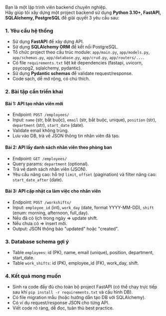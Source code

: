 Bạn là một lập trình viên backend chuyên nghiệp.  
Hãy giúp tôi xây dựng một project backend sử dụng **Python 3.10+, FastAPI, SQLAlchemy, PostgreSQL** để giải quyết 3 yêu cầu sau:

### 1. Yêu cầu hệ thống
- Sử dụng **FastAPI** để xây dựng API.
- Sử dụng **SQLAlchemy ORM** để kết nối PostgreSQL.
- Tổ chức project theo cấu trúc module: `app/main.py`, `app/models.py`, `app/schemas.py`, `app/database.py`, `app/crud.py`, `app/routers/...`.
- Có file `requirements.txt` liệt kê dependencies (fastapi, uvicorn, psycopg2, sqlalchemy, pydantic).
- Sử dụng **Pydantic schemas** để validate request/response.
- Code sạch, dễ mở rộng, có chú thích.

### 2. Bài tập cần triển khai

#### Bài 1: API tạo nhân viên mới
- Endpoint: `POST /employees/`
- Input: `name` (str, bắt buộc), `email` (str, bắt buộc, unique), `position` (str), `department` (str), `start_date` (date).
- Validate email không trùng.
- Lưu vào DB, trả về JSON thông tin nhân viên đã tạo.

#### Bài 2: API lấy danh sách nhân viên theo phòng ban
- Endpoint: `GET /employees/`
- Query params: `department` (optional).
- Trả về danh sách nhân viên (JSON).
- Yêu cầu nâng cao: hỗ trợ `limit`, `offset` (pagination) và filter nâng cao: `start_date_after` (date).

#### Bài 3: API cập nhật ca làm việc cho nhân viên
- Endpoint: `POST /workshifts/`
- Input: `employee_id` (int), `work_day` (date, format YYYY-MM-DD), `shift` (enum: morning, afternoon, full_day).
- Nếu đã có lịch trong ngày => update shift.
- Nếu chưa có => insert mới.
- Output: JSON thông báo "updated" hoặc "created".

### 3. Database schema gợi ý
- Table `employees`: id (PK), name, email (unique), position, department, start_date.
- Table `work_shifts`: id (PK), employee_id (FK), work_day, shift.

### 4. Kết quả mong muốn
- Sinh ra code đầy đủ cho toàn bộ project FastAPI (có thể chạy trực tiếp sau khi `pip install -r requirements.txt` và cấu hình DB).
- Có file migration mẫu (hoặc hướng dẫn tạo DB với SQLAlchemy).
- Có ví dụ request/response JSON cho từng API.
- Viết code rõ ràng, dễ đọc, tuân thủ best practice.

